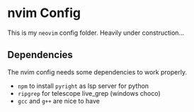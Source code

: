 # nvim Config 

This is my `neovim` config folder. Heavily under construction... 

## Dependencies

The nvim config needs some dependencies to work properly.

- `npm` to install `pyright` as lsp server for python
- `ripgrep` for telescope live_grep (windows choco)
- `gcc` and `g++` are nice to have


